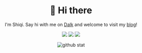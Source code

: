 <h1 align="center">👋 Hi there</h1>

<p align="center">I'm Shiqi. Say hi with me on <a href="" target="_blank">Dalk</a> and welcome to visit my <a href="https://lolimay.cn" target="_blank">blog</a>!</p>

<p align="center">
<img src="http://img.shields.io/badge/Open%20Source-%E2%9D%A4-green" />
<img src="https://img.shields.io/badge/Junior%20Developer%20@-TME/KUGOU-blue" />
<img src="https://komarev.com/ghpvc/?username=lolimay&color=green" />
</p>

<p align="center"> <img src="https://github-readme-stats.vercel.app/api?username=lolimay&show_icons=true&hide_title=true&bg_color=ffffff&hide_border=true" alt="github stat" /> </p>
